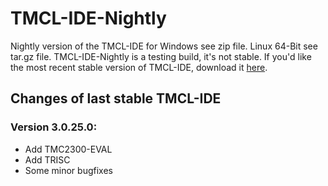 # TMCL-IDE-Nightly
Nightly version of the TMCL-IDE for Windows see zip file.
Linux 64-Bit see tar.gz file.
TMCL-IDE-Nightly is a testing build, it's not stable. If you'd like the most recent stable version of TMCL-IDE, download it [here](https://www.trinamic.com/support/software/tmcl-ide/).
## Changes of last stable TMCL-IDE
### Version 3.0.25.0:
* Add TMC2300-EVAL
* Add TRISC
* Some minor bugfixes
